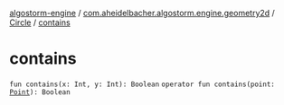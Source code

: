 [algostorm-engine](../../index.md) / [com.aheidelbacher.algostorm.engine.geometry2d](../index.md) / [Circle](index.md) / [contains](.)

# contains

`fun contains(x: Int, y: Int): Boolean`
`operator fun contains(point: `[`Point`](../-point/index.md)`): Boolean`